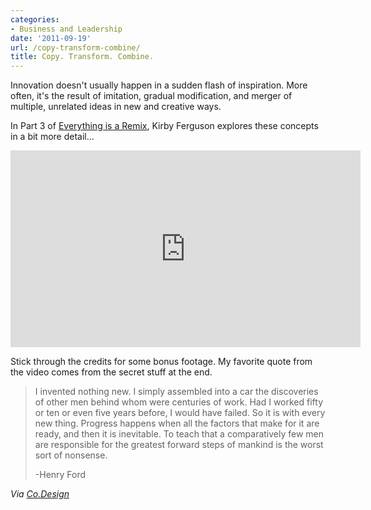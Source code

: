```yaml
---
categories:
- Business and Leadership
date: '2011-09-19'
url: /copy-transform-combine/
title: Copy. Transform. Combine.
---
```


Innovation doesn't usually happen in a sudden flash of inspiration. More often, it's the result of imitation, gradual modification, and merger of multiple, unrelated ideas in new and creative ways.

In Part 3 of <a href="http://vimeo.com/25380454">Everything is a Remix</a>, Kirby Ferguson explores these concepts in a bit more detail...

<div class="fluid-vids"><iframe class="alignc" src="https://player.vimeo.com/video/25380454" width="560" height="315" frameborder="0"></iframe></div>

Stick through the credits for some bonus footage. My favorite quote from the video comes from the secret stuff at the end.

<blockquote>I invented nothing new. I simply assembled into a car the discoveries of other men behind whom were centuries of work. Had I worked fifty or ten or even five years before, I would have failed. So it is with every new thing. Progress happens when all the factors that make for it are ready, and then it is inevitable. To teach that a comparatively few men are responsible for the greatest forward steps of mankind is the worst sort of nonsense.

-Henry Ford</blockquote>

<em>Via <a href="http://www.fastcodesign.com/1664618/copying">Co.Design</a></em>
